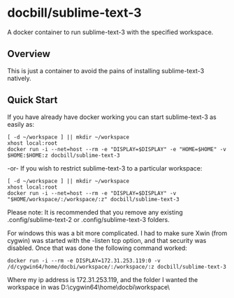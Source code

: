 # docbill/sublime-text-3
A docker container to run sublime-text-3 with the specified workspace.

## Overview

This is just a container to avoid the pains of installing sublime-text-3 
natively.
 
## Quick Start

 
If you have already have docker working you can start sublime-text-3 as easily as:

	[ -d ~/workspace ] || mkdir ~/workspace
	xhost local:root
	docker run -i --net=host --rm -e "DISPLAY=$DISPLAY" -e "HOME=$HOME" -v $HOME:$HOME:z docbill/sublime-text-3

-or- If you wish to restrict sublime-text-3 to a particular workspace:

	[ -d ~/workspace ] || mkdir ~/workspace
	xhost local:root
	docker run -i --net=host --rm -e "DISPLAY=$DISPLAY" -v "$HOME/workspace/:/workspace/:z" docbill/sublime-text-3

Please note: It is recommended that you remove any existing .config/sublime-text-2 or .config/sublime-text-3 folders.

For windows this was a bit more complicated.  I had to make sure Xwin (from
cygwin) was started with the -listen tcp option, and that security was 
disabled.  Once that was done the following command worked:

	docker run -i --rm -e DISPLAY=172.31.253.119:0 -v /d/cygwin64/home/docbi/workspace/:/workspace/:z docbill/sublime-text-3

Where my ip address is 172.31.253.119, and the folder I wanted the workspace in
was D:\cygwin64\home\docbi\workspace\


